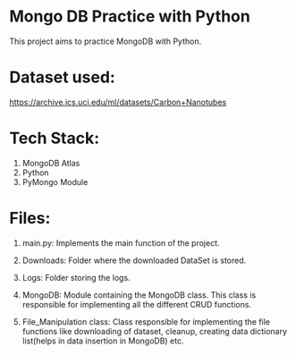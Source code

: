 
# Mongo DB Practice with Python

This project aims to practice MongoDB with Python.

# Dataset used: 
https://archive.ics.uci.edu/ml/datasets/Carbon+Nanotubes

# Tech Stack:
1) MongoDB Atlas
2) Python
3) PyMongo Module

# Files:

1) main.py: Implements the main function of the project.

2) Downloads: Folder where the downloaded DataSet is stored.

3) Logs: Folder storing the logs.

4) MongoDB: Module containing the MongoDB class. This class is 
responsible for implementing all the different CRUD functions.

5) File_Manipulation class: Class responsible for implementing the file 
functions like downloading of dataset, cleanup, creating data dictionary list(helps in data insertion in MongoDB) etc.

